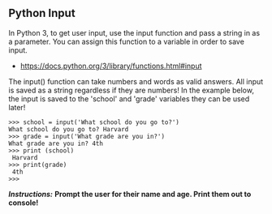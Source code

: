 ## Python Input

In Python 3, to get user input, use the input function and pass a string in as a parameter.
You can assign this function to a variable in order to save input.
- https://docs.python.org/3/library/functions.html#input

The input() function can take numbers and words as valid answers. All input is saved as a string regardless if they are numbers!
In the example below, the input is saved to the 'school' and 'grade' variables they can be used later!

```
>>> school = input('What school do you go to?')
What school do you go to? Harvard
>>> grade = input('What grade are you in?')
What grade are you in? 4th
>>> print (school)
 Harvard
>>> print(grade)
 4th
>>>
```


**_Instructions:_**
**Prompt the user for their name and age. Print them out to console!**
